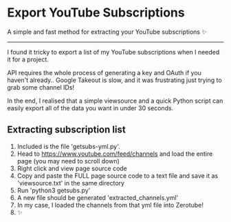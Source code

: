 # Export YouTube Subscriptions
A simple and fast method for extracting your YouTube subscriptions ✨

---

I found it tricky to export a list of my YouTube subscriptions when I needed it for a project.

API requires the whole process of generating a key and OAuth if you haven't already.. Google Takeout is slow, and it was frustrating just trying to grab some channel IDs!

In the end, I realised that a simple viewsource and a quick Python script can easily export all of the data you want in under 30 seconds.

## Extracting subscription list

1. Included is the file 'getsubs-yml.py'.
2. Head to https://www.youtube.com/feed/channels and load the entire page (you may need to scroll down)
3. Right click and view page source code 
4. Copy and paste the FULL page source code to a text file and save it as 'viewsource.txt' in the same directory
5. Run 'python3 getsubs.py'
6. A new file should be generated 'extracted_channels.yml'
7. In my case, I loaded the channels from that yml file into Zerotube!
8. ✨
